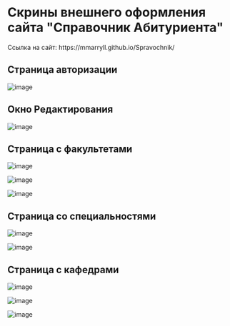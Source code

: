 <h1>Скрины внешнего оформления сайта "Справочник Абитуриента" </h1>
Ссылка на сайт: https://mmarryll.github.io/Spravochnik/

<h2>Страница авторизации</h2>

![image](https://user-images.githubusercontent.com/108588991/232318400-5e1d98b6-1a33-457f-8b53-bc3964810257.png)

<h2>Окно Редактирования</h2>

![image](https://user-images.githubusercontent.com/108588991/232518898-6ab1d325-66c3-4870-8f2b-8761aca9158d.png)

<h2>Страница с факультетами</h2>

![image](https://user-images.githubusercontent.com/108588991/232318562-43a8f659-23cf-4b33-9226-e70d8d495e8a.png)

![image](https://user-images.githubusercontent.com/108588991/232318691-e7281893-c92a-4807-8531-d4293199b864.png)

![image](https://user-images.githubusercontent.com/108588991/232318751-aaa9d01d-f546-4955-9a3c-07c94975accf.png)

<h2>Страница со специальностями</h2>

![image](https://user-images.githubusercontent.com/108588991/232318776-9ba78fb7-60b5-4b35-b5cf-fb834cb1c9ea.png)

![image](https://user-images.githubusercontent.com/108588991/232318804-76c3bb82-822e-41bd-ad35-9c8224468b71.png)

<h2>Страница с кафедрами</h2>

![image](https://user-images.githubusercontent.com/108588991/232318834-4d5d4b23-0dec-44e0-8583-b50dfd29361c.png)

![image](https://user-images.githubusercontent.com/108588991/232318858-309506e3-6d61-4055-a4c9-a1f1a459c486.png)

![image](https://user-images.githubusercontent.com/108588991/232318886-e33732ef-1fb4-4275-a904-8cbf5d0cd036.png)
